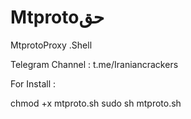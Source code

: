 # Mtprotoحق
MtprotoProxy .Shell

Telegram Channel : t.me/Iraniancrackers

For Install : 

chmod +x mtproto.sh
sudo sh mtproto.sh

